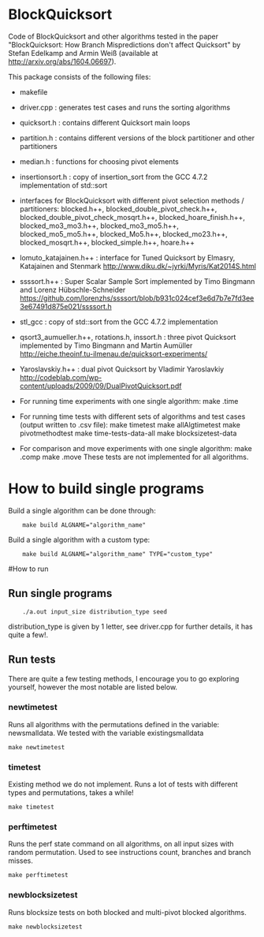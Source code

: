 # BlockQuicksort
Code of BlockQuicksort and other algorithms tested in the paper
"BlockQuicksort: How Branch Mispredictions don't affect Quicksort"
by Stefan Edelkamp and Armin Weiß (available at http://arxiv.org/abs/1604.06697).

This package consists of the following files:
- makefile
- driver.cpp : generates test cases and runs the sorting algorithms

- quicksort.h : contains different Quicksort main loops
- partition.h : contains different versions of the block partitioner and other partitioners
- median.h : functions for choosing pivot elements
- insertionsort.h : copy of insertion_sort from the GCC 4.7.2 implementation of std::sort

- interfaces for BlockQuicksort with different pivot selection methods / partitioners: blocked.h++, blocked_double_pivot_check.h++, blocked_double_pivot_check_mosqrt.h++, blocked_hoare_finish.h++, blocked_mo3_mo3.h++, blocked_mo3_mo5.h++, blocked_mo5_mo5.h++, blocked_Mo5.h++, blocked_mo23.h++, blocked_mosqrt.h++, blocked_simple.h++, hoare.h++

- lomuto_katajainen.h++ : interface for Tuned Quicksort by Elmasry, Katajainen and Stenmark http://www.diku.dk/~jyrki/Myris/Kat2014S.html
- ssssort.h++ : Super Scalar Sample Sort implemented by Timo Bingmann and Lorenz Hübschle-Schneider https://github.com/lorenzhs/ssssort/blob/b931c024cef3e6d7b7e7fd3ee3e67491d875e021/ssssort.h
- stl_gcc : copy of std::sort from the GCC 4.7.2 implementation
- qsort3_aumueller.h++, rotations.h, inssort.h : three pivot Quicksort implemented by Timo Bingmann and Martin Aumüller http://eiche.theoinf.tu-ilmenau.de/quicksort-experiments/
- Yaroslavskiy.h++ : dual pivot Quicksort by Vladimir Yaroslavkiy http://codeblab.com/wp-content/uploads/2009/09/DualPivotQuicksort.pdf


- For running time experiments with one single algorithm:
	make <algorithm>.time
- For running time tests with different sets of algorithms and test cases (output  written to .csv file):
	make timetest
	make allAlgtimetest
	make pivotmethodtest
	make time-tests-data-all
	make blocksizetest-data

- For comparison and move experiments with one single algorithm:
	make <algorithm>.comp
	make <algorithm>.move
  These tests are not implemented for all algorithms.



# How to build single programs
Build a single algorithm can be done through: 
```
	make build ALGNAME="algorithm_name"
```

Build a single algorithm with a custom type: 
```
	make build ALGNAME="algorithm_name" TYPE="custom_type"	
```

#How to run
## Run single programs
```
	./a.out input_size distribution_type seed
```
distribution_type is given by 1 letter, see driver.cpp for further details, 
it has quite a few!. 

## Run tests
There are quite a few testing methods, I encourage you to go exploring yourself, however 
the most notable are listed below. 


### newtimetest
Runs all algorithms with the permutations defined in the variable: newsmalldata. 
We tested with the variable existingsmalldata

```
make newtimetest
```

### timetest
Existing method we do not implement. 
Runs a lot of tests with different types and permutations, takes a while!
```
make timetest
```

### perftimetest
Runs the perf state command on all algorithms, on all input sizes with random permutation.
Used to see instructions count, branches and branch misses. 

```
make perftimetest
```

### newblocksizetest
Runs blocksize tests on both blocked and multi-pivot blocked algorithms.
```
make newblocksizetest
```
